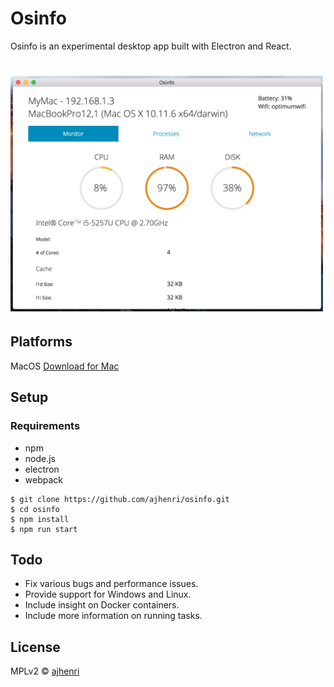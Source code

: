 # Osinfo 

Osinfo is an experimental desktop app built with Electron and React.

# <img src="resources/img/osinfo_screenshot.png" width="500"/>

## Platforms

MacOS [Download for Mac](https://github.com/ajhenri/osinfo/blob/master/Osinfo.dmg?raw=true)

## Setup

### Requirements
* npm  
* node.js  
* electron  
* webpack  

```
$ git clone https://github.com/ajhenri/osinfo.git
$ cd osinfo
$ npm install
$ npm run start
```

## Todo

* Fix various bugs and performance issues.
* Provide support for Windows and Linux.
* Include insight on Docker containers.
* Include more information on running tasks.

## License

MPLv2 © [ajhenri](https://github.com/ajhenri)
